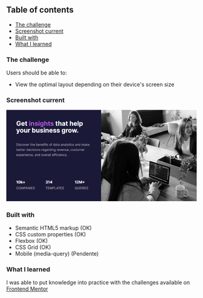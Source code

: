 
## Table of contents

  - [The challenge](#the-challenge)
  - [Screenshot current](#screenshot)
  - [Built with](#built-with)
  - [What I learned](#what-i-learned)

### The challenge

Users should be able to:

- View the optimal layout depending on their device's screen size

### Screenshot current

![](https://github.com/HugoPDF5/css_practices/blob/master/stats-preview-card-component-main/images/screenshot.png)

### Built with

- Semantic HTML5 markup (OK)
- CSS custom properties (OK)
- Flexbox (OK)
- CSS Grid (OK)
- Mobile (media-query)  (Pendente)

### What I learned

I was able to put knowledge into practice with the challenges available on [Frontend Mentor](https://www.frontendmentor.io/)    

